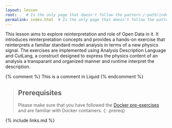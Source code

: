 ```yaml
---
layout: lesson
root: .  # Is the only page that doesn't follow the pattern /:path/index.html
permalink: index.html  # Is the only page that doesn't follow the pattern /:path/index.html
---
```

This lesson aims to explore reinterpretation and role of Open Data in it.  It introduces reinterpretation concepts and provides a hands-on exercise that reinterprets a familiar standard model analysis in terms of a new physics signal.  The exercises are implemented using Analysis Description Language and CutLang, a construct designed to express the physics content of an analysis a transparant and organized manner and runtime interpret the description.

<!-- this is an html comment -->

{% comment %} This is a comment in Liquid {% endcomment %}

> ## Prerequisites
>
> Please make sure that you have followed the [Docker pre-exercises](https://cms-opendata-workshop.github.io/workshop2023-lesson-docker/) and are familiar with Docker containers.
{: .prereq}

{% include links.md %}
